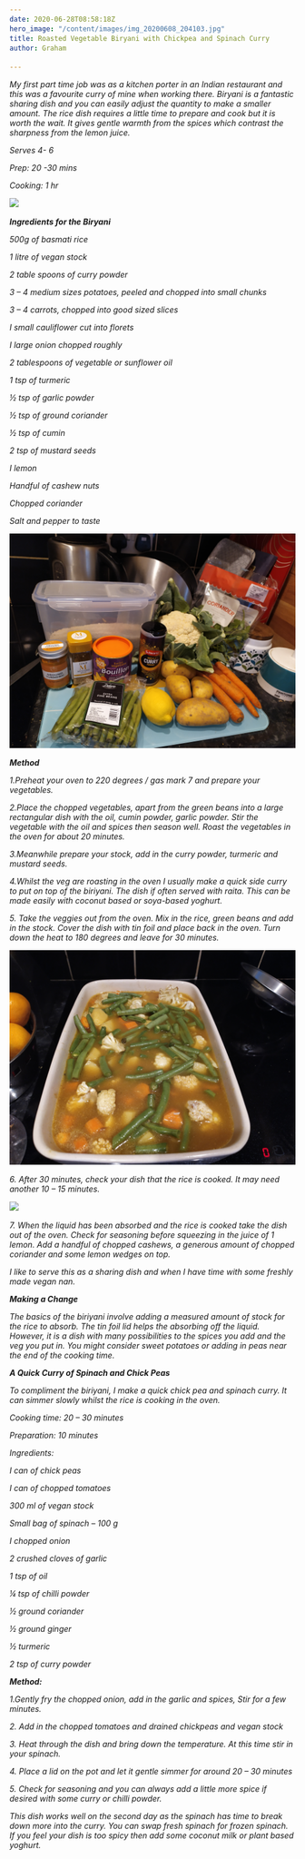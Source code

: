 ```yaml
---
date: 2020-06-28T08:58:18Z
hero_image: "/content/images/img_20200608_204103.jpg"
title: Roasted Vegetable Biryani with Chickpea and Spinach Curry
author: Graham

---
```

_My first part time job was as a kitchen porter in an Indian restaurant and this was a favourite curry of mine when working there. Biryani is a fantastic sharing dish and you can easily adjust the quantity to make a smaller amount. The rice dish requires a little time to prepare and cook but it is worth the wait. It gives gentle warmth from the spices which contrast the sharpness from the lemon juice._

_Serves 4- 6_

_Prep: 20 -30 mins_

_Cooking: 1 hr_

![](/content/images/img_20200608_204103.jpg)

**_Ingredients for the Biryani_**

_500g of basmati rice_

_1 litre of vegan stock_

_2 table spoons of curry powder_

_3 – 4 medium sizes potatoes, peeled and chopped into small chunks_

_3 – 4 carrots, chopped into good sized slices_

_I small cauliflower cut into florets_

_I large onion chopped roughly_

_2 tablespoons of vegetable or sunflower oil_

_1 tsp of turmeric_

_½ tsp of garlic powder_

_½ tsp of ground coriander_

_½ tsp of cumin_

_2 tsp of mustard seeds_

_I lemon_

_Handful of cashew nuts_

_Chopped coriander_

_Salt and pepper to taste_

![](/content/images/img_20200608_185345.jpg)

**_Method_**

_1.Preheat your oven to 220 degrees / gas mark 7 and prepare your vegetables._

_2.Place the chopped vegetables, apart from the green beans into a large rectangular dish with the oil, cumin powder, garlic powder. Stir the vegetable with the oil and spices then season well. Roast the vegetables in the oven for about 20 minutes._

_3.Meanwhile prepare your stock, add in the curry powder, turmeric and mustard seeds._

_4.Whilst the veg are roasting in the oven I usually make a quick side curry to put on top of the biriyani. The dish if often served with raita. This can be made easily with coconut based or soya-based yoghurt._

_5. Take the veggies out from the oven. Mix in the rice, green beans and add in the stock. Cover the dish with tin foil and place back in the oven. Turn down the heat to 180 degrees and leave for 30 minutes._

![](/content/images/img_20200608_193731_1.jpg)

_6. After 30 minutes, check your dish that the rice is cooked. It may need another 10 – 15 minutes._

![](/content/images/img_20200608_203040.jpg)

_7. When the liquid has been absorbed and the rice is cooked take the dish out of the oven. Check for seasoning before squeezing in the juice of 1 lemon. Add a handful of chopped cashews, a generous amount of chopped coriander and some lemon wedges on top._

_I like to serve this as a sharing dish and when I have time with some freshly made vegan nan._

**_Making a Change_**

_The basics of the biriyani involve adding a measured amount of stock for the rice to absorb. The tin foil lid helps the absorbing off the liquid. However, it is a dish with many possibilities to the spices you add and the veg you put in. You might consider sweet potatoes or adding in peas near the end of the cooking time._

**_A Quick Curry of Spinach and Chick Peas_**

_To compliment the biriyani, I make a quick chick pea and spinach curry. It can simmer slowly whilst the rice is cooking in the oven._

_Cooking time: 20 – 30 minutes_

_Preparation: 10 minutes_

_Ingredients:_

_I can of chick peas_

_I can of chopped tomatoes_

_300 ml of vegan stock_

_Small bag of spinach – 100 g_

_I chopped onion_

_2 crushed cloves of garlic_

_1 tsp of oil_

_¼ tsp of chilli powder_

_½ ground coriander_

_½ ground ginger_

_½ turmeric_

_2 tsp of curry powder_

**_Method:_**

_1.Gently fry the chopped onion, add in the garlic and spices, Stir for a few minutes._

_2. Add in the chopped tomatoes and drained chickpeas and vegan stock_

_3. Heat through the dish and bring down the temperature. At this time stir in your spinach._

_4. Place a lid on the pot and let it gentle simmer for around 20 – 30 minutes_

_5. Check for seasoning and you can always add a little more spice if desired with some curry or chilli powder._

_This dish works well on the second day as the spinach has time to break down more into the curry. You can swap fresh spinach for frozen spinach. If you feel your dish is too spicy then add some coconut milk or plant based yoghurt._